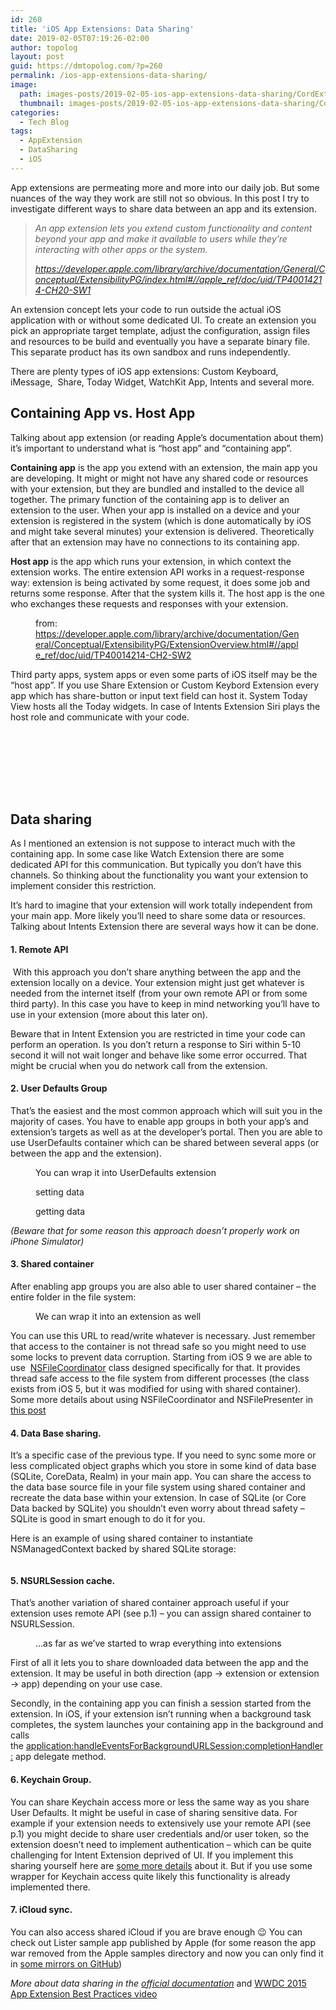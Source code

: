 ```yaml
---
id: 260
title: 'iOS App Extensions: Data Sharing'
date: 2019-02-05T07:19:26-02:00
author: topolog
layout: post
guid: https://dmtopolog.com/?p=260
permalink: /ios-app-extensions-data-sharing/
image:
  path: images-posts/2019-02-05-ios-app-extensions-data-sharing/CordExtension-1024x665.jpg
  thumbnail: images-posts/2019-02-05-ios-app-extensions-data-sharing/CordExtension-768x499.jpg
categories:
  - Tech Blog
tags:
  - AppExtension
  - DataSharing
  - iOS
---
```

App extensions are permeating more and more into our daily job. But some nuances of the way they work are still not so obvious. In this post I try to investigate different ways to share data between an app and its extension.

<blockquote class="wp-block-quote">
  <p>
    <em>An app extension lets you extend custom functionality and content beyond your app and make it available to users while they’re interacting with other apps or the system.</em>
  </p>

  <cite><a href="https://developer.apple.com/library/archive/documentation/General/Conceptual/ExtensibilityPG/index.html#//apple_ref/doc/uid/TP40014214-CH20-SW1">https://developer.apple.com/library/archive/documentation/General/Conceptual/ExtensibilityPG/index.html#//apple_ref/doc/uid/TP40014214-CH20-SW1</a><br /></cite>
</blockquote>

An extension concept lets your code to run outside the actual iOS application with or without some dedicated UI. To create an extension you pick an appropriate target template, adjust the configuration, assign files and resources to be build and eventually you have a separate binary file. This separate product has its own sandbox and runs independently.

There are plenty types of iOS app extensions: Custom Keyboard, iMessage,&nbsp; Share, Today Widget, WatchKit App, Intents and several more.

## Containing App vs. Host App

Talking about app extension (or reading Apple’s documentation about them) it’s important to understand what is “host app” and “containing app”.

**Containing app** is the app you extend with an extension, the main app you are developing. It might or might not have any shared code or resources with your extension, but they are bundled and installed to the device all together. The primary function of the containing app is to deliver an extension to the user. When your app is installed on a device and your extension is registered in the system (which is done automatically by iOS and might take several minutes) your extension is delivered. Theoretically after that an extension may have no connections to its containing app.

**Host app** is the app which runs your extension, in which context the extension works. The entire extension API works in a request-response way: extension is being activated by some request, it does some job and returns some response. After that the system kills it. The host app is the one who exchanges these requests and responses with your extension.

<div class="wp-block-image">
  <figure class="aligncenter"><img src="https://i1.wp.com/dmtopolog.com/wp-content/uploads/2019/02/AppExtension-containing-app-host-app.png?fit=688%2C335&ssl=1" alt="" class="wp-image-243" srcset="https://i1.wp.com/dmtopolog.com/wp-content/uploads/2019/02/AppExtension-containing-app-host-app.png?w=1356&ssl=1 1356w, https://i1.wp.com/dmtopolog.com/wp-content/uploads/2019/02/AppExtension-containing-app-host-app.png?resize=300%2C146&ssl=1 300w, https://i1.wp.com/dmtopolog.com/wp-content/uploads/2019/02/AppExtension-containing-app-host-app.png?resize=768%2C374&ssl=1 768w, https://i1.wp.com/dmtopolog.com/wp-content/uploads/2019/02/AppExtension-containing-app-host-app.png?resize=1024%2C498&ssl=1 1024w" sizes="(max-width: 688px) 100vw, 688px" /><figcaption>from: <a href="https://developer.apple.com/library/archive/documentation/General/Conceptual/ExtensibilityPG/ExtensionOverview.html#//apple_ref/doc/uid/TP40014214-CH2-SW2">https://developer.apple.com/library/archive/documentation/General/Conceptual/ExtensibilityPG/ExtensionOverview.html#//apple_ref/doc/uid/TP40014214-CH2-SW2</a></figcaption></figure>
</div>

Third party apps, system apps or even some parts of iOS itself may be the “host app”. If you use Share Extension or Custom Keybord Extension every app which has share-button or input text field can host it. System Today View hosts all the Today widgets. In case of Intents Extension Siri plays the host role and communicate with your code.

<div style="height:100px" aria-hidden="true" class="wp-block-spacer">
</div>

## Data sharing

As I mentioned an extension is not suppose to interact much with the containing app. In some case like Watch Extension there are some dedicated API for this communication. But typically you don’t have this channels. So thinking about the functionality you want your extension to implement consider this restriction.

It’s hard to imagine that your extension will work totally independent from your main app. More likely you’ll need to share some data or resources. Talking about Intents Extension there are several ways how it can be done.

#### **1. Remote API**

&nbsp;With this approach you don’t share anything between the app and the extension locally on a device. Your extension might just get whatever is needed from the internet itself (from your own remote API or from some third party). In this case you have to keep in mind networking you’ll have to use in your extension (more about this later on).

Beware that in Intent Extension you are restricted in time your code can perform an operation. Is you don’t return a response to Siri within 5-10 second it will not wait longer and behave like some error occurred. That might be crucial when you do network call from the extension.

#### **2. User Defaults Group**

That’s the easiest and the most common approach which will suit you in the majority of cases. You have to enable app groups in both your app’s and extension’s targets as well as at the developer’s portal. Then you are able to use UserDefaults container which can be shared between several apps (or between the app and the extension).

<div class="wp-block-image">
  <figure class="aligncenter"><img src="https://i2.wp.com/dmtopolog.com/wp-content/uploads/2019/02/Code-User-Defaults-Group.png?fit=688%2C128&ssl=1" alt="" class="wp-image-246" srcset="https://i2.wp.com/dmtopolog.com/wp-content/uploads/2019/02/Code-User-Defaults-Group.png?w=1338&ssl=1 1338w, https://i2.wp.com/dmtopolog.com/wp-content/uploads/2019/02/Code-User-Defaults-Group.png?resize=300%2C56&ssl=1 300w, https://i2.wp.com/dmtopolog.com/wp-content/uploads/2019/02/Code-User-Defaults-Group.png?resize=768%2C143&ssl=1 768w, https://i2.wp.com/dmtopolog.com/wp-content/uploads/2019/02/Code-User-Defaults-Group.png?resize=1024%2C191&ssl=1 1024w" sizes="(max-width: 688px) 100vw, 688px" /><figcaption>You can wrap it into UserDefaults extension</figcaption></figure>
</div>

<div class="wp-block-image">
  <figure class="aligncenter"><img src="https://i1.wp.com/dmtopolog.com/wp-content/uploads/2019/02/Code-User-Defaults-Group-set.png?fit=688%2C99&ssl=1" alt="" class="wp-image-247" srcset="https://i1.wp.com/dmtopolog.com/wp-content/uploads/2019/02/Code-User-Defaults-Group-set.png?w=1236&ssl=1 1236w, https://i1.wp.com/dmtopolog.com/wp-content/uploads/2019/02/Code-User-Defaults-Group-set.png?resize=300%2C43&ssl=1 300w, https://i1.wp.com/dmtopolog.com/wp-content/uploads/2019/02/Code-User-Defaults-Group-set.png?resize=768%2C111&ssl=1 768w, https://i1.wp.com/dmtopolog.com/wp-content/uploads/2019/02/Code-User-Defaults-Group-set.png?resize=1024%2C147&ssl=1 1024w" sizes="(max-width: 688px) 100vw, 688px" /><figcaption>setting data<br /></figcaption></figure>
</div>

<div class="wp-block-image">
  <figure class="aligncenter"><img src="https://i2.wp.com/dmtopolog.com/wp-content/uploads/2019/02/Code-User-Defaults-Group-get.png?fit=688%2C100&ssl=1" alt="" class="wp-image-248" srcset="https://i2.wp.com/dmtopolog.com/wp-content/uploads/2019/02/Code-User-Defaults-Group-get.png?w=1220&ssl=1 1220w, https://i2.wp.com/dmtopolog.com/wp-content/uploads/2019/02/Code-User-Defaults-Group-get.png?resize=300%2C44&ssl=1 300w, https://i2.wp.com/dmtopolog.com/wp-content/uploads/2019/02/Code-User-Defaults-Group-get.png?resize=768%2C112&ssl=1 768w, https://i2.wp.com/dmtopolog.com/wp-content/uploads/2019/02/Code-User-Defaults-Group-get.png?resize=1024%2C149&ssl=1 1024w" sizes="(max-width: 688px) 100vw, 688px" /><figcaption>getting data</figcaption></figure>
</div>

_(Beware that for some reason this approach doesn’t properly work on iPhone Simulator)_

#### **3. Shared container**

After enabling app groups you are also able to user shared container &#8211; the entire folder in the file system:

<div class="wp-block-image">
  <figure class="aligncenter"><img src="https://i2.wp.com/dmtopolog.com/wp-content/uploads/2019/02/Code-Shared-container.png?resize=688%2C198&#038;ssl=1" alt="" class="wp-image-253" srcset="https://i2.wp.com/dmtopolog.com/wp-content/uploads/2019/02/Code-Shared-container.png?resize=1024%2C294&ssl=1 1024w, https://i2.wp.com/dmtopolog.com/wp-content/uploads/2019/02/Code-Shared-container.png?resize=300%2C86&ssl=1 300w, https://i2.wp.com/dmtopolog.com/wp-content/uploads/2019/02/Code-Shared-container.png?resize=768%2C221&ssl=1 768w, https://i2.wp.com/dmtopolog.com/wp-content/uploads/2019/02/Code-Shared-container.png?w=1372&ssl=1 1372w" sizes="(max-width: 688px) 100vw, 688px" data-recalc-dims="1" /><figcaption>We can wrap it into an extension as well</figcaption></figure>
</div>

You can use this URL to read/write whatever is necessary. Just remember that access to the container is not thread safe so you might need to use some locks to prevent data corruption. Starting from iOS 9 we are able to use &nbsp;[NSFileCoordinator](https://developer.apple.com/documentation/foundation/nsfilecoordinator) class designed specifically for that. It provides thread safe access to the file system from different processes (the class exists from iOS 5, but it was modified for using with shared container). Some more details about using NSFileCoordinator and NSFilePresenter in [this post](https://www.atomicbird.com/blog/sharing-with-app-extensions)

#### **4. Data Base sharing.**

It’s a specific case of the previous type. If you need to sync some more or less complicated object graphs which you store in some kind of data base (SQLite, CoreData, Realm) in your main app. You can share the access to the data base source file in your file system using shared container and recreate the data base within your extension. In case of SQLite (or Core Data backed by SQLite) you shouldn’t even worry about thread safety &#8211; SQLite is good in smart enough to do it for you.

Here is an example of using shared container to instantiate NSManagedContext backed by shared SQLite storage:

<div class="wp-block-image">
  <figure class="aligncenter"><img src="https://i1.wp.com/dmtopolog.com/wp-content/uploads/2019/02/Code-CoreData-shared-context.png?fit=688%2C369&ssl=1" alt="" class="wp-image-261" srcset="https://i1.wp.com/dmtopolog.com/wp-content/uploads/2019/02/Code-CoreData-shared-context.png?w=1608&ssl=1 1608w, https://i1.wp.com/dmtopolog.com/wp-content/uploads/2019/02/Code-CoreData-shared-context.png?resize=300%2C161&ssl=1 300w, https://i1.wp.com/dmtopolog.com/wp-content/uploads/2019/02/Code-CoreData-shared-context.png?resize=768%2C412&ssl=1 768w, https://i1.wp.com/dmtopolog.com/wp-content/uploads/2019/02/Code-CoreData-shared-context.png?resize=1024%2C549&ssl=1 1024w, https://i1.wp.com/dmtopolog.com/wp-content/uploads/2019/02/Code-CoreData-shared-context.png?resize=1600%2C858&ssl=1 1600w, https://i1.wp.com/dmtopolog.com/wp-content/uploads/2019/02/Code-CoreData-shared-context.png?w=1376&ssl=1 1376w" sizes="(max-width: 688px) 100vw, 688px" /></figure>
</div>

#### **5. NSURLSession cache.**

That’s another variation of shared container approach useful if your extension uses remote API (see p.1) &#8211; you can assign shared container to NSURLSession.&nbsp;

<div class="wp-block-image">
  <figure class="aligncenter"><img src="https://i0.wp.com/dmtopolog.com/wp-content/uploads/2019/02/Code-URLSession-shared.png?resize=688%2C237&#038;ssl=1" alt="" class="wp-image-252" srcset="https://i0.wp.com/dmtopolog.com/wp-content/uploads/2019/02/Code-URLSession-shared.png?resize=1024%2C352&ssl=1 1024w, https://i0.wp.com/dmtopolog.com/wp-content/uploads/2019/02/Code-URLSession-shared.png?resize=300%2C103&ssl=1 300w, https://i0.wp.com/dmtopolog.com/wp-content/uploads/2019/02/Code-URLSession-shared.png?resize=768%2C264&ssl=1 768w, https://i0.wp.com/dmtopolog.com/wp-content/uploads/2019/02/Code-URLSession-shared.png?w=1356&ssl=1 1356w" sizes="(max-width: 688px) 100vw, 688px" data-recalc-dims="1" /><figcaption>&#8230;as far as we&#8217;ve started to wrap everything into extensions</figcaption></figure>
</div>

First of all it lets you to share downloaded data between the app and the extension. It may be useful in both direction (app -> extension or extension -> app) depending on your use case.&nbsp;

Secondly, in the containing app you can finish a session started from the extension. In iOS, if your extension isn’t running when a background task completes, the system launches your containing app in the background and calls the&nbsp;[application:handleEventsForBackgroundURLSession:completionHandler:](https://developer.apple.com/documentation/uikit/uiapplicationdelegate/1622941-application)&nbsp;app delegate method.

#### 6. **Keychain Group.**

You can share Keychain access more or less the same way as you share User Defaults. It might be useful in case of sharing sensitive data. For example if your extension needs to extensively use your remote API (see p.1) you might decide to share user credentials and/or user token, so the extension doesn’t need to implement authentication &#8211; which can be quite challenging for Intent Extension deprived of UI. If you implement this sharing yourself here are [some more details](http://swiftandpainless.com/ios8-share-extension-with-a-shared-keychain/) about it. But if you use some wrapper for Keychain access quite likely this functionality is already implemented there.

#### **7. iCloud sync.**

You can also access shared iCloud if you are brave enough 😉 You can check out Lister sample app published by Apple (for some reason the app war removed from the Apple samples directory and now you can only find it in [some mirrors on GitHub](https://github.com/RommelTJ/Lister))

_More about data sharing in the_ [_official documentation_](https://developer.apple.com/library/archive/documentation/General/Conceptual/ExtensibilityPG/ExtensionScenarios.html#//apple_ref/doc/uid/TP40014214-CH21-SW1﻿) and [WWDC 2015 App Extension Best Practices video](https://developer.apple.com/videos/play/wwdc2015/224/)
